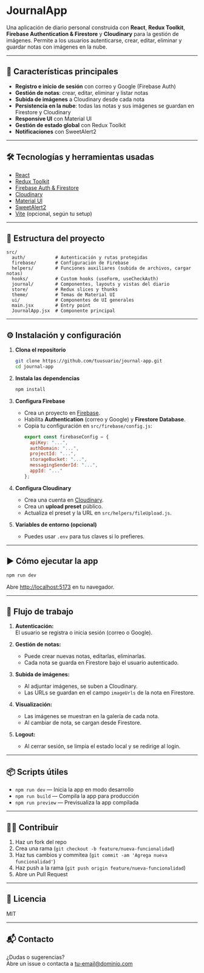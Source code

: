 # JournalApp

Una aplicación de diario personal construida con **React**, **Redux Toolkit**, **Firebase Authentication & Firestore** y **Cloudinary** para la gestión de imágenes. Permite a los usuarios autenticarse, crear, editar, eliminar y guardar notas con imágenes en la nube.

---

## 🚀 Características principales

- **Registro e inicio de sesión** con correo y Google (Firebase Auth)
- **Gestión de notas**: crear, editar, eliminar y listar notas
- **Subida de imágenes** a Cloudinary desde cada nota
- **Persistencia en la nube**: todas las notas y sus imágenes se guardan en Firestore y Cloudinary
- **Responsive UI** con Material UI
- **Gestión de estado global** con Redux Toolkit
- **Notificaciones** con SweetAlert2

---

## 🛠️ Tecnologías y herramientas usadas

- [React](https://react.dev/)
- [Redux Toolkit](https://redux-toolkit.js.org/)
- [Firebase Auth & Firestore](https://firebase.google.com/)
- [Cloudinary](https://cloudinary.com/)
- [Material UI](https://mui.com/)
- [SweetAlert2](https://sweetalert2.github.io/)
- [Vite](https://vitejs.dev/) (opcional, según tu setup)

---

## 📁 Estructura del proyecto

```
src/
  auth/           # Autenticación y rutas protegidas
  firebase/       # Configuración de Firebase
  helpers/        # Funciones auxiliares (subida de archivos, cargar notas)
  hooks/          # Custom hooks (useForm, useCheckAuth)
  journal/        # Componentes, layouts y vistas del diario
  store/          # Redux slices y thunks
  theme/          # Temas de Material UI
  ui/             # Componentes de UI generales
  main.jsx        # Entry point
  JournalApp.jsx  # Componente principal
```

---

## ⚙️ Instalación y configuración

1. **Clona el repositorio**
   ```bash
   git clone https://github.com/tuusuario/journal-app.git
   cd journal-app
   ```

2. **Instala las dependencias**
   ```bash
   npm install
   ```

3. **Configura Firebase**
   - Crea un proyecto en [Firebase](https://console.firebase.google.com/).
   - Habilita **Authentication** (correo y Google) y **Firestore Database**.
   - Copia tu configuración en `src/firebase/config.js`:
     ```js
     export const firebaseConfig = {
       apiKey: "...",
       authDomain: "...",
       projectId: "...",
       storageBucket: "...",
       messagingSenderId: "...",
       appId: "..."
     };
     ```

4. **Configura Cloudinary**
   - Crea una cuenta en [Cloudinary](https://cloudinary.com/).
   - Crea un **upload preset** público.
   - Actualiza el preset y la URL en `src/helpers/fileUpload.js`.

5. **Variables de entorno (opcional)**
   - Puedes usar `.env` para tus claves si lo prefieres.

---

## ▶️ Cómo ejecutar la app

```bash
npm run dev
```
Abre [http://localhost:5173](http://localhost:5173) en tu navegador.

---

## 📝 Flujo de trabajo

1. **Autenticación:**  
   El usuario se registra o inicia sesión (correo o Google).

2. **Gestión de notas:**  
   - Puede crear nuevas notas, editarlas, eliminarlas.
   - Cada nota se guarda en Firestore bajo el usuario autenticado.

3. **Subida de imágenes:**  
   - Al adjuntar imágenes, se suben a Cloudinary.
   - Las URLs se guardan en el campo `imageUrls` de la nota en Firestore.

4. **Visualización:**  
   - Las imágenes se muestran en la galería de cada nota.
   - Al cambiar de nota, se cargan desde Firestore.

5. **Logout:**  
   - Al cerrar sesión, se limpia el estado local y se redirige al login.

---

## 📦 Scripts útiles

- `npm run dev` — Inicia la app en modo desarrollo
- `npm run build` — Compila la app para producción
- `npm run preview` — Previsualiza la app compilada

---

## 🧑‍💻 Contribuir

1. Haz un fork del repo
2. Crea una rama (`git checkout -b feature/nueva-funcionalidad`)
3. Haz tus cambios y commitea (`git commit -am 'Agrega nueva funcionalidad'`)
4. Haz push a la rama (`git push origin feature/nueva-funcionalidad`)
5. Abre un Pull Request

---

## 📄 Licencia

MIT

---

## 📬 Contacto

¿Dudas o sugerencias?  
Abre un issue o contacta a [tu-email@dominio.com](mailto:tu-email@dominio.com)

